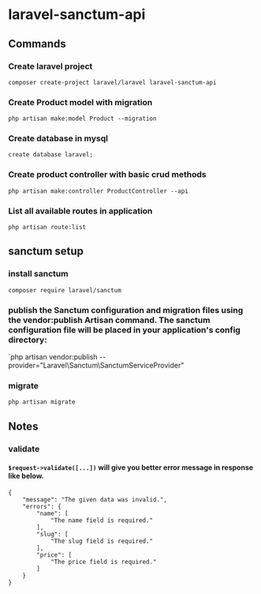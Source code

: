 # laravel-sanctum-api

## Commands
### Create laravel project
`composer create-project laravel/laravel laravel-sanctum-api`
### Create Product model with migration
`php artisan make:model Product --migration`
### Create database in mysql
`create database laravel;`
### Create product controller with basic crud methods
`php artisan make:controller ProductController --api`
### List all available routes in application
`php artisan route:list`

## sanctum setup
### install sanctum
`composer require laravel/sanctum`
### publish the Sanctum configuration and migration files using the vendor:publish Artisan command. The sanctum configuration file will be placed in your application's config directory:
`php artisan vendor:publish --provider="Laravel\Sanctum\SanctumServiceProvider"
### migrate
`php artisan migrate`

## Notes
### validate 
#### `$request->validate([...])` will give you better error message in response like below.
```
{
    "message": "The given data was invalid.",
    "errors": {
        "name": [
            "The name field is required."
        ],
        "slug": [
            "The slug field is required."
        ],
        "price": [
            "The price field is required."
        ]
    }
}
```
